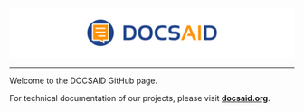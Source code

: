 <div align="center">
  <img src="https://github.com/DocsaidLab/.github/blob/main/cover.png" width="1000"/>
</div>

---

Welcome to the DOCSAID GitHub page.

For technical documentation of our projects, please visit [**docsaid.org**](https://docsaid.org/en).
